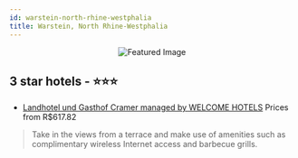 ```yaml
---
id: warstein-north-rhine-westphalia
title: Warstein, North Rhine-Westphalia
---
```


<center><img src="https://i.travelapi.com/hotels/9000000/8130000/8126300/8126261/67f37543_z.jpg" alt="Featured Image" /></center>


##  3 star hotels - ⭐️⭐️⭐️

-    [Landhotel und Gasthof Cramer managed by WELCOME HOTELS](https://us.hurb.com/hotels/warstein/landhotel-und-gasthof-cramer-managed-by-welcome-hotels-JNP-JP104617?cmp=18055) Prices from R$617.82
   > Take in the views from a terrace and make use of amenities such as complimentary wireless Internet access and barbecue grills.
